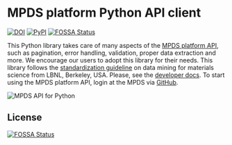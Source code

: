 MPDS platform Python API client
==========

[![DOI](https://zenodo.org/badge/96541702.svg)](https://doi.org/10.5281/zenodo.2557897)
[![PyPI](https://img.shields.io/pypi/v/mpds_client.svg?style=flat)](https://pypi.org/project/mpds_client)
[![FOSSA Status](https://app.fossa.com/api/projects/git%2Bgithub.com%2Fmpds-io%2Fmpds_client.svg?type=shield)](https://app.fossa.com/projects/git%2Bgithub.com%2Fmpds-io%2Fmpds_client?ref=badge_shield)

This Python library takes care of many aspects of the [MPDS platform API](http://developer.mpds.io), such as pagination, error handling, validation, proper data extraction and more. We encourage our users to adopt this library for their needs. This library follows the [standardization guideline](https://github.com/hackingmaterials/matminer) on data mining for materials science from LBNL, Berkeley, USA. Please, see the [developer docs](http://developer.mpds.io). To start using the MPDS platform API, login at the MPDS via [GitHub](https://mpds.io/github_oauth.html).

![MPDS API for Python](https://raw.githubusercontent.com/mpds-io/python-api-client/master/einstein_python_cc_by_40.png "MPDS API for Python")


## License
[![FOSSA Status](https://app.fossa.com/api/projects/git%2Bgithub.com%2Fmpds-io%2Fmpds_client.svg?type=large)](https://app.fossa.com/projects/git%2Bgithub.com%2Fmpds-io%2Fmpds_client?ref=badge_large)
